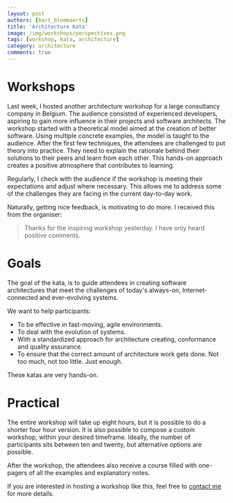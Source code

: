 ```yaml
---
layout: post
authors: [bart_blommaerts]
title: 'Architecture Kata'
image: /img/workshops/perspectives.png
tags: [workshop, kata, architecture]
category: architecture
comments: true
---
```


# Workshops
Last week, I hosted another architecture workshop for a large consultancy company in Belgium. 
The audience consisted of experienced developers, aspiring to gain more influence in their projects and software architects.
The workshop started with a theoretical model aimed at the creation of better software.
Using multiple concrete examples, the model is taught to the audience.
After the first few techniques, the attendees are challenged to put theory into practice.
They need to explain the rationale behind their solutions to their peers and learn from each other.
This hands-on approach creates a positive atmosphere that contributes to learning.

Regularly, I check with the audience if the workshop is meeting their expectations and adjust where necessary.
This allows me to address some of the challenges they are facing in the current day-to-day work.

Naturally, getting nice feedback, is motivating to do more.
I received this from the organiser:

> Thanks for the inspiring workshop yesterday. 
I have only heard positive comments.

# Goals

The goal of the kata, is to guide attendees in creating software architectures that meet the challenges of today's always-on, Internet-connected and ever-evolving systems. 

We want to help participants: 

- To be effective in fast-moving, agile environments. 
- To deal with the evolution of systems. 
- With a standardized approach for architecture creating, conformance and quality assurance. 
- To ensure that the correct amount of architecture work gets done. 
Not too much, not too little. Just enough. 

These katas are very hands-on. 

# Practical

The entire workshop will take up eight hours, but it is possible to do a shorter four hour version.
It is also possible to compose a custom workshop, within your desired timeframe.
Ideally, the number of participants sits between ten and twenty, but alternative options are possible.

After the workshop, the attendees also receive a course filled with one-pagers of all the examples and explanatory notes.

If you are interested in hosting a workshop like this, feel free to <a href="mailto: bart@bbconsulting.be">contact me</a> for more details.
